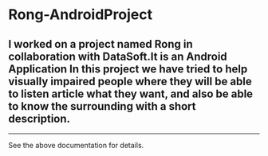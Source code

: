 # Rong-AndroidProject
I worked on a project named Rong in collaboration with DataSoft.It is an Android Application In this project we have tried to help visually impaired people where they will be able to listen article what they want, and also be able to know the surrounding with a short description.
-----------------------------------------
------------------------------------------
See the above documentation for details. 
